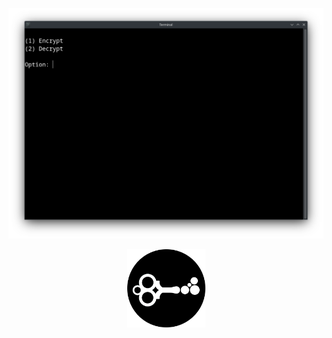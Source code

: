 <p align="center">
  <img src="https://raw.githubusercontent.com/compromise-evident/falseOTP/main/Other/Terminal_641e1f912ab957c8bbfe8ae2849fe37d.png">
</p>

<p align="center">
  <img src="https://raw.githubusercontent.com/compromise-evident/falseOTP/main/Other/falseOTP_icon_3f96b83c817b29a752b375ca8f1bef44.png" width="125">
</p>
